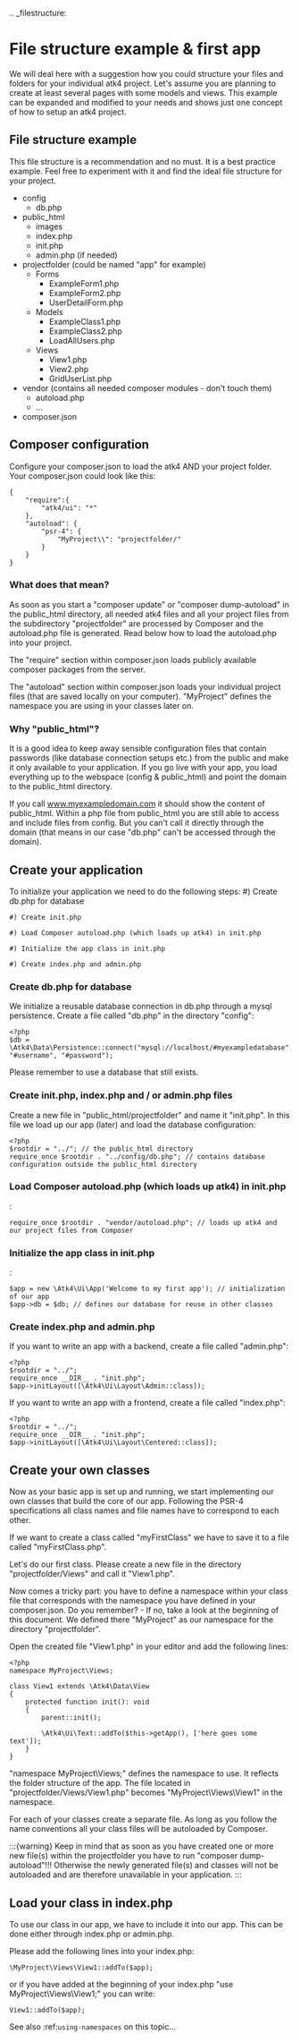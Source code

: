 .. _filestructure:

# File structure example & first app

We will deal here with a suggestion how you could structure your files and folders for your individual atk4 project.
Let's assume you are planning to create at least several pages with some models and views. This example can be expanded
and modified to your needs and shows just one concept of how to setup an atk4 project.

## File structure example

This file structure is a recommendation and no must. It is a best practice example.
Feel free to experiment with it and find the ideal file structure for your project.

* config
  * db.php
* public_html
  * images
  * index.php
  * init.php
  * admin.php (if needed)
* projectfolder (could be named "app" for example)
  * Forms
    * ExampleForm1.php
    * ExampleForm2.php
    * UserDetailForm.php
  * Models
    * ExampleClass1.php
    * ExampleClass2.php
    * LoadAllUsers.php
  * Views
    * View1.php
    * View2.php
    * GridUserList.php
* vendor (contains all needed composer modules - don't touch them)
  * autoload.php
  * ...
* composer.json

## Composer configuration

Configure your composer.json to load the atk4 AND your project folder.
Your composer.json could look like this:

```
{
    "require":{
        "atk4/ui": "*"
    },
    "autoload": {
        "psr-4": {
            "MyProject\\": "projectfolder/"
        }
    }
}
```

### What does that mean?

As soon as you start a "composer update" or "composer dump-autoload" in the public_html directory, all needed atk4 files
and all your project files from the subdirectory "projectfolder" are processed by Composer and the autoload.php file is generated.
Read below how to load the autoload.php into your project.

The "require" section within composer.json loads publicly available composer packages from the server.

The "autoload" section within composer.json loads your individual project files (that are saved locally on your computer).
"MyProject" defines the namespace you are using in your classes later on.

### Why "public_html"?

It is a good idea to keep away sensible configuration files that contain passwords (like database connection setups etc.)
from the public and make it only available to your application.
If you go live with your app, you load everything up to the webspace (config & public_html) and point the domain to the
public_html directory.

If you call www.myexampledomain.com it should show the content of public_html.
Within a php file from public_html you are still able to access and include files from config.
But you can't call it directly through the domain (that means in our case "db.php" can't be accessed through the domain).

## Create your application

To initialize your application we need to do the following steps:
    #) Create db.php for database

    #) Create init.php

    #) Load Composer autoload.php (which loads up atk4) in init.php

    #) Initialize the app class in init.php

    #) Create index.php and admin.php

### Create db.php for database

We initialize a reusable database connection in db.php through a mysql persistence.
Create a file called "db.php" in the directory "config":

```
<?php
$db = \Atk4\Data\Persistence::connect("mysql://localhost/#myexampledatabase", "#username", "#password");
```

Please remember to use a database that still exists.

### Create init.php, index.php and / or admin.php files

Create a new file in "public_html/projectfolder" and name it "init.php".
In this file we load up our app (later) and load the database configuration:

```
<?php
$rootdir = "../"; // the public_html directory
require_once $rootdir . "../config/db.php"; // contains database configuration outside the public_html directory
```

### Load Composer autoload.php (which loads up atk4) in init.php

:

```
require_once $rootdir . "vendor/autoload.php"; // loads up atk4 and our project files from Composer
```

### Initialize the app class in init.php

:

```
$app = new \Atk4\Ui\App('Welcome to my first app'); // initialization of our app
$app->db = $db; // defines our database for reuse in other classes
```

### Create index.php and admin.php

If you want to write an app with a backend, create a file called "admin.php":

```
<?php
$rootdir = "../";
require_once __DIR__ . "init.php";
$app->initLayout([\Atk4\Ui\Layout\Admin::class]);
```

If you want to write an app with a frontend, create a file called "index.php":

```
<?php
$rootdir = "../";
require_once __DIR__ . "init.php";
$app->initLayout([\Atk4\Ui\Layout\Centered::class]);
```

## Create your own classes

Now as your basic app is set up and running, we start implementing our own classes that build the core of our app.
Following the PSR-4 specifications all class names and file names have to correspond to each other.

If we want to create a class called "myFirstClass" we have to save it to a file called "myFirstClass.php".

Let's do our first class. Please create a new file in the directory "projectfolder/Views" and call it "View1.php".

Now comes a tricky part: you have to define a namespace within your class file that corresponds with the namespace you have
defined in your composer.json.
Do you remember? - If no, take a look at the beginning of this document. We defined there "MyProject" as our namespace for
the directory "projectfolder".

Open the created file "View1.php" in your editor and add the following lines:

```
<?php
namespace MyProject\Views;

class View1 extends \Atk4\Data\View
{
    protected function init(): void
    {
        parent::init();

        \Atk4\Ui\Text::addTo($this->getApp(), ['here goes some text']);
    }
}
```

"namespace MyProject\\Views;" defines the namespace to use. It reflects the folder structure of the app.
The file located in "projectfolder/Views/View1.php" becomes "MyProject\\Views\\View1" in the namespace.

For each of your classes create a separate file. As long as you follow the name conventions all your class
files will be autoloaded by Composer.

:::{warning}
Keep in mind that as soon as you have created one or more new file(s) within the projectfolder you have to run "composer dump-autoload"!!! Otherwise the newly generated file(s) and classes will not be autoloaded and are therefore unavailable in your application.
:::

## Load your class in index.php

To use our class in our app, we have to include it into our app. This can be done either through index.php or admin.php.

Please add the following lines into your index.php:

```
\MyProject\Views\View1::addTo($app);
```

or if you have added at the beginning of your index.php "use MyProject\\Views\\View1;" you can write:

```
View1::addTo($app);
```

See also :ref:`using-namespaces` on this topic...
